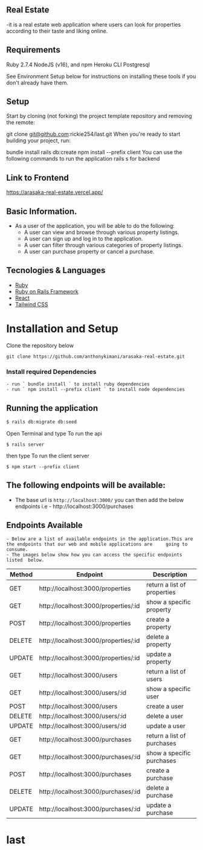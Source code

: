 ##  Real Estate
-it is a  real estate web application where users can look for properties according to their taste and liking online.

## Requirements
Ruby 2.7.4
NodeJS (v16), and npm
Heroku CLI
Postgresql

See Environment Setup below for instructions on installing these tools if you don't already have them.

## Setup
Start by cloning (not forking) the project template repository and removing the remote:

git clone git@github.com:rickie254/last.git
When you're ready to start building your project, run:

bundle install
rails db:create
npm install --prefix client
You can use the following commands to run the application
rails s for backend
## Link to Frontend
https://arasaka-real-estate.vercel.app/

## Basic Information.
- As a user of the application, you will be able to do the following:
   - A user can view and browse through  various property listings.
   - A user can sign up and log in to the application.
   - A user can filter through various categories of property listings.
   - A user can purchase property or cancel a purchase.

## Tecnologies & Languages

- [Ruby](https://www.ruby-lang.org/en/)
- [Ruby on Rails Framework](https://rubyonrails.org/)
- [React](https://reactjs.org/)
- [Tailwind CSS](https://v2.tailwindcss.com/docs/installation)

# Installation and Setup

Clone the repository below

```
git clone https://github.com/anthonykimani/arasaka-real-estate.git
```

### Install required Dependencies

    - run ` bundle install ` to install ruby dependencies
    - run ` npm install --prefix client ` to install node dependencies

## Running the application

```bash
$ rails db:migrate db:seed
```
 Open Terminal and type
To run the api 
```
$ rails server
```

 then type
To run the client server
```
$ npm start --prefix client
```

## The following endpoints will be available:
- The base url is `http://localhost:3000/` you can then add the below endpoints i.e
      - http://localhost:3000/purchases
      
## Endpoints Available
```
- Below are a list of available endpoints in the application.This are the endpoints that our web and mobile applications are     going to consume.
- The images below show how you can access the specific endpoints listed  below.
```
      
| Method | Endpoint                             | Description                           |
| ------ | -------------------------------      | ------------------------------------- |
| GET    | http://localhost:3000/properties     | return a list of properties           | 
| GET    | http://localhost:3000/properties/:id | show a specific property              | 
| POST   | http://localhost:3000/properties     | create a property                     | 
| DELETE | http://localhost:3000/properties/:id | delete a property                     |
| UPDATE | http://localhost:3000/properties/:id | update a property                     | 
| GET    | http://localhost:3000/users          | return a list of users                | 
| GET    | http://localhost:3000/users/:id      | show a specific user                  | 
| POST   | http://localhost:3000/users          | create a user                         | 
| DELETE | http://localhost:3000/users/:id      | delete a user                         |
| UPDATE | http://localhost:3000/users/:id      | update a user                         | 
| GET    | http://localhost:3000/purchases      | return a list of purchases            | 
| GET    | http://localhost:3000/purchases/:id  | show a specific purchases             | 
| POST   | http://localhost:3000/purchases      | create a purchase                     | 
| DELETE | http://localhost:3000/purchases/:id  | delete a purchase                     |
| UPDATE | http://localhost:3000/purchases/:id  | update a purchase                     | 

# last
